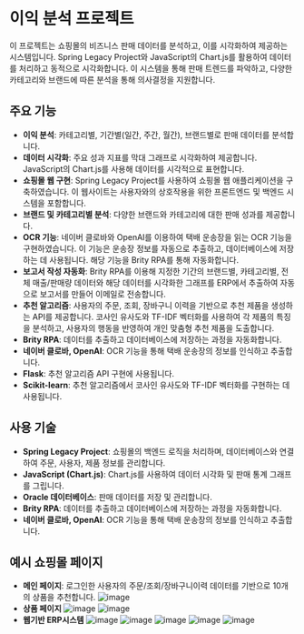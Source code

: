 # 이익 분석 프로젝트

이 프로젝트는 쇼핑몰의 비즈니스 판매 데이터를 분석하고, 이를 시각화하여 제공하는 시스템입니다. Spring Legacy Project와 JavaScript의 Chart.js를 활용하여 데이터를 처리하고 동적으로 시각화합니다. 이 시스템을 통해 판매 트렌드를 파악하고, 다양한 카테고리와 브랜드에 따른 분석을 통해 의사결정을 지원합니다.

## 주요 기능

- **이익 분석**: 카테고리별, 기간별(일간, 주간, 월간), 브랜드별로 판매 데이터를 분석합니다.
- **데이터 시각화**: 주요 성과 지표를 막대 그래프로 시각화하여 제공합니다. JavaScript의 Chart.js를 사용해 데이터를 시각적으로 표현합니다.
- **쇼핑몰 웹 구현**: Spring Legacy Project를 사용하여 쇼핑몰 웹 애플리케이션을 구축하였습니다. 이 웹사이트는 사용자와의 상호작용을 위한 프론트엔드 및 백엔드 시스템을 포함합니다.
- **브랜드 및 카테고리별 분석**: 다양한 브랜드와 카테고리에 대한 판매 성과를 제공합니다.
- **OCR 기능**: 네이버 클로바와 OpenAI를 이용하여 택배 운송장을 읽는 OCR 기능을 구현하였습니다. 이 기능은 운송장 정보를 자동으로 추출하고, 데이터베이스에 저장하는 데 사용됩니다. 해당 기능을 Brity RPA를 통해 자동화합니다.
- **보고서 작성 자동화**: Brity RPA를 이용해 지정한 기간의 브랜드별, 카테고리별, 전체 매출/판매량 데이터와 해당 데이터를 시각화한 그래프를 ERP에서 추출하여 자동으로 보고서를 만들어 이메일로 전송합니다.
- **추천 알고리즘**: 사용자의 주문, 조회, 장바구니 이력을 기반으로 추천 제품을 생성하는 API를 제공합니다. 코사인 유사도와 TF-IDF 벡터화를 사용하여 각 제품의 특징을 분석하고, 사용자의 행동을 반영하여 개인 맞춤형 추천 제품을 도출합니다.
- **Brity RPA**: 데이터를 추출하고 데이터베이스에 저장하는 과정을 자동화합니다.
- **네이버 클로바, OpenAI**: OCR 기능을 통해 택배 운송장의 정보를 인식하고 추출합니다.
- **Flask**: 추천 알고리즘 API 구현에 사용됩니다.
- **Scikit-learn**: 추천 알고리즘에서 코사인 유사도와 TF-IDF 벡터화를 구현하는 데 사용됩니다.

## 사용 기술

- **Spring Legacy Project**: 쇼핑몰의 백엔드 로직을 처리하며, 데이터베이스와 연결하여 주문, 사용자, 제품 정보를 관리합니다.
- **JavaScript (Chart.js)**: Chart.js를 사용하여 데이터 시각화 및 판매 통계 그래프를 그립니다.
- **Oracle 데이터베이스**: 판매 데이터를 저장 및 관리합니다.
- **Brity RPA**: 데이터를 추출하고 데이터베이스에 저장하는 과정을 자동화합니다.
- **네이버 클로바, OpenAI**: OCR 기능을 통해 택배 운송장의 정보를 인식하고 추출합니다.

## 예시 쇼핑몰 페이지

- **메인 페이지**: 로그인한 사용자의 주문/조회/장바구니이력 데이터를 기반으로 10개의 상품을 추천합니다.
![image](https://github.com/user-attachments/assets/8c46637f-e13a-421a-883d-cc1944b4da38)
- **상품 페이지**
![image](https://github.com/user-attachments/assets/a198b4f6-8f0b-45c5-91d6-6efffca314a8)
![image](https://github.com/user-attachments/assets/1647b736-a217-4f7a-9fe2-6afd49b90d67)
- **웹기반 ERP시스템**
![image](https://github.com/user-attachments/assets/1792ed39-ed8f-4c92-80de-4529d7e7ef2a)
![image](https://github.com/user-attachments/assets/1a4fbf16-1bda-4a3f-9f32-56ae1abf5ab2)
![image](https://github.com/user-attachments/assets/9ec47700-3fe6-4b45-ac31-1971a0c4541e)
![image](https://github.com/user-attachments/assets/54272fe4-aafb-4e2c-bd82-64addfdcd048)
![image](https://github.com/user-attachments/assets/1f20dc02-27e1-44d2-a4e8-947081e27b3f)
